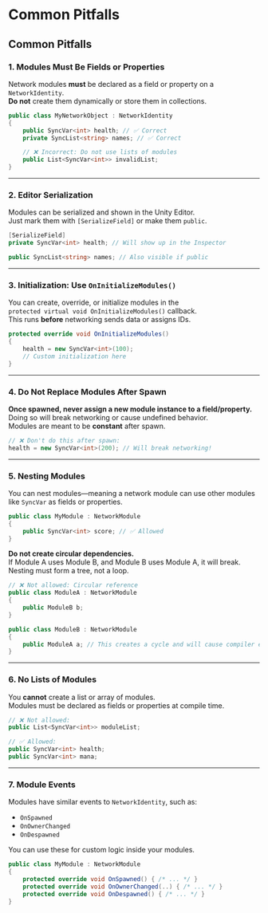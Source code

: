 # Common Pitfalls

## Common Pitfalls

### 1. Modules Must Be Fields or Properties

Network modules **must** be declared as a field or property on a `NetworkIdentity`.\
**Do not** create them dynamically or store them in collections.

```csharp
public class MyNetworkObject : NetworkIdentity
{
    public SyncVar<int> health; // ✅ Correct
    private SyncList<string> names; // ✅ Correct

    // ❌ Incorrect: Do not use lists of modules
    public List<SyncVar<int>> invalidList; 
}
```

***

### 2. Editor Serialization

Modules can be serialized and shown in the Unity Editor.\
Just mark them with `[SerializeField]` or make them `public`.

```csharp
[SerializeField]
private SyncVar<int> health; // Will show up in the Inspector

public SyncList<string> names; // Also visible if public
```

***

### 3. Initialization: Use `OnInitializeModules()`

You can create, override, or initialize modules in the\
`protected virtual void OnInitializeModules()` callback.\
This runs **before** networking sends data or assigns IDs.

```csharp
protected override void OnInitializeModules()
{
    health = new SyncVar<int>(100);
    // Custom initialization here
}
```

***

### 4. Do Not Replace Modules After Spawn

**Once spawned, never assign a new module instance to a field/property.**\
Doing so will break networking or cause undefined behavior.\
Modules are meant to be **constant** after spawn.

```csharp
// ❌ Don't do this after spawn:
health = new SyncVar<int>(200); // Will break networking!
```

***

### 5. Nesting Modules

You can nest modules—meaning a network module can use other modules like `SyncVar` as fields or properties.

```csharp
public class MyModule : NetworkModule
{
    public SyncVar<int> score; // ✅ Allowed
}
```

**Do not create circular dependencies.**\
If Module A uses Module B, and Module B uses Module A, it will break.\
Nesting must form a tree, not a loop.

```csharp
// ❌ Not allowed: Circular reference
public class ModuleA : NetworkModule
{
    public ModuleB b;
}

public class ModuleB : NetworkModule
{
    public ModuleA a; // This creates a cycle and will cause compiler error
}
```

***

### 6. No Lists of Modules

You **cannot** create a list or array of modules.\
Modules must be declared as fields or properties at compile time.

```csharp
// ❌ Not allowed:
public List<SyncVar<int>> moduleList;

// ✅ Allowed:
public SyncVar<int> health;
public SyncVar<int> mana;
```

***

### 7. Module Events

Modules have similar events to `NetworkIdentity`, such as:

* `OnSpawned`
* `OnOwnerChanged`
* `OnDespawned`

You can use these for custom logic inside your modules.

```csharp
public class MyModule : NetworkModule
{
    protected override void OnSpawned() { /* ... */ }
    protected override void OnOwnerChanged(..) { /* ... */ }
    protected override void OnDespawned() { /* ... */ }
}
```
